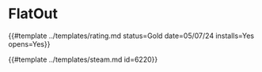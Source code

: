 # FlatOut

{{#template ../templates/rating.md status=Gold date=05/07/24 installs=Yes opens=Yes}}

{{#template ../templates/steam.md id=6220}}
